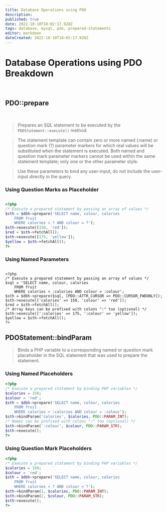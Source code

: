 ```yaml
---
title: Database Operations using PDO
description: 
published: true
date: 2022-10-10T18:02:17.928Z
tags: database, mysql, pdo, prepared-statements
editor: markdown
dateCreated: 2022-10-10T18:02:17.928Z
---
```


# Database Operations using PDO Breakdown

<br>

## PDO::prepare

<br>

> Prepares an SQL statement to be executed by the `PDOStatement::execute()` method. 

>The statement template can contain zero or more named (:name) or question mark (?) parameter markers for which real values will be substituted when the statement is executed. Both named and question mark parameter markers cannot be used within the same statement template; only one or the other parameter style. 

>Use these parameters to bind any user-input, do not include the user-input directly in the query. 

### Using Question Marks as Placeholder

````php

<?php
/* Execute a prepared statement by passing an array of values */
$sth = $dbh->prepare('SELECT name, colour, calories
    FROM fruit
    WHERE calories < ? AND colour = ?');
$sth->execute([150, 'red']);
$red = $sth->fetchAll();
$sth->execute([175, 'yellow']);
$yellow = $sth->fetchAll();
?>
````

### Using Named Parameters

````phpc

<?php
/* Execute a prepared statement by passing an array of values */
$sql = 'SELECT name, colour, calories
    FROM fruit
    WHERE calories < :calories AND colour = :colour';
$sth = $dbh->prepare($sql, [PDO::ATTR_CURSOR => PDO::CURSOR_FWDONLY]);
$sth->execute(['calories' => 150, 'colour' => 'red']);
$red = $sth->fetchAll();
/* Array keys can be prefixed with colons ":" too (optional) */
$sth->execute([':calories' => 175, ':colour' => 'yellow']);
$yellow = $sth->fetchAll();
?>

````

## PDOStatement::bindParam

> Binds a PHP variable to a corresponding named or question mark placeholder in the SQL statement that was used to prepare the statement. 

### Using Named Placeholders

````php
<?php
/* Execute a prepared statement by binding PHP variables */
$calories = 150;
$colour = 'red';
$sth = $dbh->prepare('SELECT name, colour, calories
    FROM fruit
    WHERE calories < :calories AND colour = :colour');
$sth->bindParam('calories', $calories, PDO::PARAM_INT);
/* Names can be prefixed with colons ":" too (optional) */
$sth->bindParam(':colour', $colour, PDO::PARAM_STR);
$sth->execute();
?>
````

### Using Question Mark Placeholders

````php
<?php
/* Execute a prepared statement by binding PHP variables */
$calories = 150;
$colour = 'red';
$sth = $dbh->prepare('SELECT name, colour, calories
    FROM fruit
    WHERE calories < ? AND colour = ?');
$sth->bindParam(1, $calories, PDO::PARAM_INT);
$sth->bindParam(2, $colour, PDO::PARAM_STR);
$sth->execute();
?>

````
